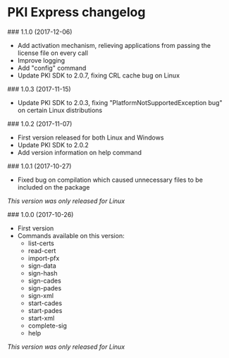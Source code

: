 ﻿# PKI Express changelog

<a name="v1-1-0" />
### 1.1.0 (2017-12-06)

- Add activation mechanism, relieving applications from passing the license file on every call
- Improve logging
- Add "config" command
- Update PKI SDK to 2.0.7, fixing CRL cache bug on Linux


<a name="v1-0-3" />
### 1.0.3 (2017-11-15)

- Update PKI SDK to 2.0.3, fixing "PlatformNotSupportedException bug" on certain Linux distributions


<a name="v1-0-2" />
### 1.0.2 (2017-11-07)

- First version released for both Linux and Windows
- Update PKI SDK to 2.0.2
- Add version information on help command


<a name="v1-0-1" />
### 1.0.1 (2017-10-27)

- Fixed bug on compilation which caused unnecessary files to be included on the package

*This version was only released for Linux*


<a name="v1-0-0" />
### 1.0.0 (2017-10-26)

- First version
- Commands available on this version:
  - list-certs
  - read-cert
  - import-pfx
  - sign-data
  - sign-hash
  - sign-cades
  - sign-pades
  - sign-xml
  - start-cades
  - start-pades
  - start-xml
  - complete-sig
  - help

*This version was only released for Linux*
